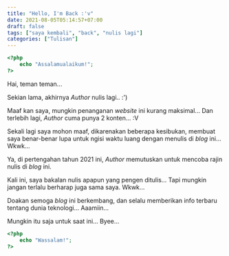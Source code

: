 ```yaml
---
title: "Hello, I'm Back :'v"
date: 2021-08-05T05:14:57+07:00
draft: false
tags: ["saya kembali", "back", "nulis lagi"]
categories: ["Tulisan"]
---
```

```php
<?php
    echo "Assalamualaikum!";
?>
```
Hai, teman teman...

Sekian lama, akhirnya _Author_ nulis lagi.. :')

Maaf kan saya, mungkin penanganan _website_ ini kurang maksimal... Dan terlebih lagi, _Author_ cuma punya 2 konten... :V

Sekali lagi saya mohon maaf, dikarenakan beberapa kesibukan, membuat saya benar-benar lupa untuk ngisi waktu luang dengan menulis di _blog_ ini... Wkwk...

Ya, di pertengahan tahun 2021 ini, _Author_ memutuskan untuk mencoba rajin nulis di _blog_ ini. 

Kali ini, saya bakalan nulis apapun yang pengen ditulis... Tapi mungkin jangan terlalu berharap juga sama saya. Wkwk...

Doakan semoga _blog_ ini berkembang, dan selalu memberikan info terbaru tentang dunia teknologi... Aaamiin...

Mungkin itu saja untuk saat ini... Byee...

```php
<?php
    echo "Wassalam!";
?>
```